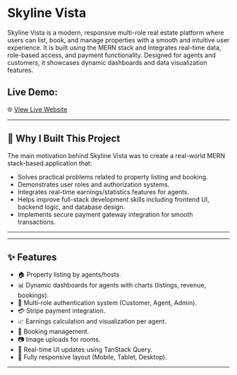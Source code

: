 # Skyline Vista

Skyline Vista is a modern, responsive multi-role real estate platform where users can list, book, and manage properties with a smooth and intuitive user experience. It is built using the MERN stack and integrates real-time data, role-based access, and payment functionality. Designed for agents and customers, it showcases dynamic dashboards and data visualization features.

##  Live Demo:
🌐 [View Live Website](https://skyline-vista.web.app/)

---

## 📌 Why I Built This Project

The main motivation behind Skyline Vista was to create a real-world MERN stack-based application that:
- Solves practical problems related to property listing and booking.
- Demonstrates user roles and authorization systems.
- Integrates real-time earnings/statistics features for agents.
- Helps improve full-stack development skills including frontend UI, backend logic, and database design.
- Implements secure payment gateway integration for smooth transactions.

---

---

## ✨ Features

- 🏠 Property listing by agents/hosts.
- 📊 Dynamic dashboards for agents with charts (listings, revenue, bookings).
- 🔐 Multi-role authentication system (Customer, Agent, Admin).
- 💳 Stripe payment integration.
- 📈 Earnings calculation and visualization per agent.
- 📅 Booking management.
- 📷 Image uploads for rooms.
- 🔄 Real-time UI updates using TanStack Query.
- 📱 Fully responsive layout (Mobile, Tablet, Desktop).

---
